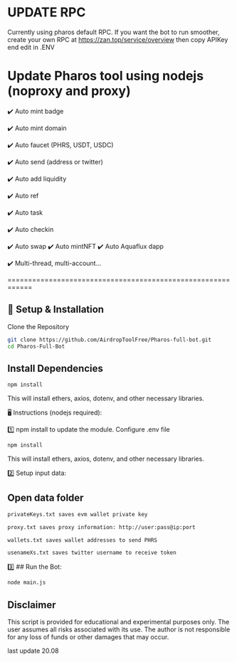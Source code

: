# UPDATE RPC 
Currently using pharos default RPC. If you want the bot to run smoother, create your own RPC at https://zan.top/service/overview
then copy APIKey end edit in .ENV  

# Update Pharos tool using nodejs (noproxy and proxy)

✔️ Auto mint badge

✔️ Auto mint domain

✔️ Auto faucet (PHRS, USDT, USDC)

✔️ Auto send (address or twitter)

✔️ Auto add liquidity

✔️ Auto ref

✔️ Auto task

✔️ Auto checkin

✔️ Auto swap
✔️ Auto mintNFT
✔️ Auto Aquaflux dapp

✔️ Multi-thread, multi-account...

============================================================

## 🚀 Setup & Installation
Clone the Repository
```bash
git clone https://github.com/AirdropToolFree/Pharos-full-bot.git
cd Pharos-Full-Bot
```
## Install Dependencies
```bash
npm install
```
This will install ethers, axios, dotenv, and other necessary libraries.

🖥 Instructions (nodejs required):

1️⃣ npm install to update the module. Configure .env file
```bash
npm install
```
This will install ethers, axios, dotenv, and other necessary libraries.

2️⃣ Setup input data:

## Open data folder
```bash
privateKeys.txt saves evm wallet private key
```
```bash
proxy.txt saves proxy information: http://user:pass@ip:port
```
```bash
wallets.txt saves wallet addresses to send PHRS
```
```bash
usenameXs.txt saves twitter username to receive token
```
3️⃣ ## Run the Bot:
```bash
node main.js
```

## Disclaimer
This script is provided for educational and experimental purposes only. The user assumes all risks associated with its use. The author is not responsible for any loss of funds or other damages that may occur.

last update 20.08
